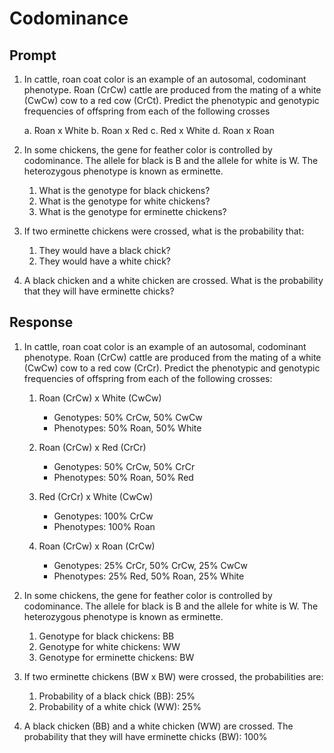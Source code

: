 # Codominance

## Prompt

1. In cattle, roan coat color is an example of an autosomal, codominant phenotype. Roan (CrCw) cattle are produced from the mating of a white (CwCw) cow to a red cow (CrCt). Predict the phenotypic and genotypic frequencies of offspring from each of the following crosses

    a. Roan x White
    b. Roan x Red
    c. Red x White
    d. Roan x Roan

2. In some chickens, the gene for feather color is controlled by codominance. The allele for black is B and the allele for white is W. The heterozygous phenotype is known as erminette.

    1. What is the genotype for black chickens?
    2. What is the genotype for white chickens?
    3. What is the genotype for erminette chickens?

3. If two erminette chickens were crossed, what is the probability that:

    1. They would have a black chick?
    2. They would have a white chick?

4. A black chicken and a white chicken are crossed. What is the probability that they will have erminette chicks?

## Response

1. In cattle, roan coat color is an example of an autosomal, codominant phenotype. Roan (CrCw) cattle are produced from the mating of a white (CwCw) cow to a red cow (CrCr). Predict the phenotypic and genotypic frequencies of offspring from each of the following crosses:

    1. Roan (CrCw) x White (CwCw)
        - Genotypes: 50% CrCw, 50% CwCw
        - Phenotypes: 50% Roan, 50% White

    2. Roan (CrCw) x Red (CrCr)
        - Genotypes: 50% CrCw, 50% CrCr
        - Phenotypes: 50% Roan, 50% Red

    3. Red (CrCr) x White (CwCw)
        - Genotypes: 100% CrCw
        - Phenotypes: 100% Roan

    4. Roan (CrCw) x Roan (CrCw)
        - Genotypes: 25% CrCr, 50% CrCw, 25% CwCw
        - Phenotypes: 25% Red, 50% Roan, 25% White

2. In some chickens, the gene for feather color is controlled by codominance. The allele for black is B and the allele for white is W. The heterozygous phenotype is known as erminette.

    1. Genotype for black chickens: BB
    2. Genotype for white chickens: WW
    3. Genotype for erminette chickens: BW

3. If two erminette chickens (BW x BW) were crossed, the probabilities are:

    1. Probability of a black chick (BB): 25%
    2. Probability of a white chick (WW): 25%

4. A black chicken (BB) and a white chicken (WW) are crossed. The probability that they will have erminette chicks (BW): 100%